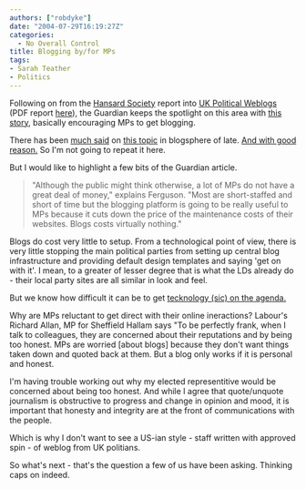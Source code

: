 ```yaml
---
authors: ["robdyke"]
date: "2004-07-29T16:19:27Z"
categories:
  - No Overall Control
title: Blogging by/for MPs
tags:
- Sarah Teather
- Politics
---
```

Following on from the [Hansard Society](http://www.hansardsociety.org.uk/) report into [UK Political Weblogs](http://www.hansardsociety.org.uk/node/view/189) (PDF report [here](http://www.hansardsociety.org.uk/assets/Final_Blog_Report_.pdf)), the Guardian keeps the spotlight on this area with [this story](http://politics.guardian.co.uk/egovernment/story/0,12767,1271096,00.html), basically encouraging MPs to get blogging.

There has been [much said](http://www.voxpolitics.com/weblog/archives/000468.html#000468) on [this topic](http://greenwichtimes.blogspot.com/2004/07/development-of-mps-websites-since-1994.html) in blogsphere of late. [And with good reason.](http://www.bloggerheads.com/politicians.asp) So I'm not going to repeat it here.

But I would like to highlight a few bits of the Guardian article.

> "Although the public might think otherwise, a lot of MPs do not have a great deal of money," explains Ferguson. "Most are short-staffed and short of time but the blogging platform is going to be really useful to MPs because it cuts down the price of the maintenance costs of their websites. Blogs costs virtually nothing."

Blogs do cost very little to setup. From a technological point of view, there is very little stopping the main political parties from setting up central blog infrastructure and providing default design templates and saying 'get on with it'. I mean, to a greater of lesser degree that is what the LDs already do - their local party sites are all similar in look and feel.

But we know how difficult it can be to get [tecknology (sic) on the agenda.](http://www.bloggerheads.com/can_weblogs/tony_blair.asp)

Why are MPs reluctant to get direct with their online ineractions? Labour's Richard Allan, MP for Sheffield Hallam says "To be perfectly frank, when I talk to colleagues, they are concerned about their reputations and by being too honest. MPs are worried [about blogs] because they don't want things taken down and quoted back at them. But a blog only works if it is personal and honest.

I'm having trouble working out why my elected representitive would be concerned about being too honest. And while I agree that quote/unquote journalism is obstructive to progress and change in opinion and mood, it is important that honesty and integrity are at the front of communications with the people.

Which is why I don't want to see a US-ian style - staff written with approved spin - of weblog from UK politians.

So what's next - that's the question a few of us have been asking. Thinking caps on indeed.
